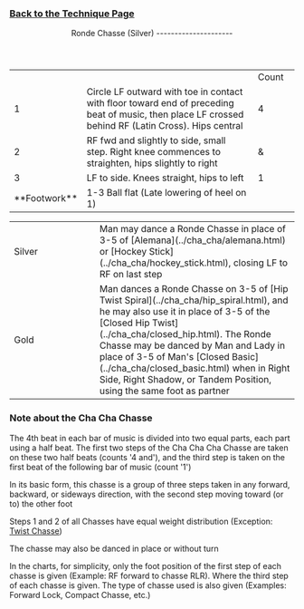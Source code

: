 ### [ Back to the Technique Page](../technique.html)

 <header>Ronde Chasse (Silver)
---------------------

 </header> <table class="style1"> <tbody><tr> <td style="width:15%"></td> <td style="width:70%"></td> <td style="width:15%">Count</td> </tr> <tr> <td>1</td> <td>Circle LF outward with toe in contact with floor toward end of preceding beat of music, then place LF crossed behind RF (Latin Cross). Hips central</td> <td>4</td> </tr> <tr> <td>2</td> <td>RF fwd and slightly to side, small step. Right knee commences to straighten, hips slightly to right</td> <td>&amp;</td> </tr> <tr> <td>3</td> <td>LF to side. Knees straight, hips to left</td> <td>1</td> </tr> <tr> <td>**Footwork**</td> <td>1-3 Ball flat (Late lowering of heel on 1)</td> <td></td> </tr> </tbody></table>

 <table> <tbody><tr> <td style="width:30%">Silver</td> <td> Man may dance a Ronde Chasse in place of 3-5 of [Alemana](../cha_cha/alemana.html) or [Hockey Stick](../cha_cha/hockey_stick.html), closing LF to RF on last step </td> </tr> <tr> <td>Gold</td> <td> Man dances a Ronde Chasse on 3-5 of [Hip Twist Spiral](../cha_cha/hip_spiral.html), and he may also use it in place of 3-5 of the [Closed Hip Twist](../cha_cha/closed_hip.html). The Ronde Chasse may be danced by Man and Lady in place of 3-5 of Man's [Closed Basic](../cha_cha/closed_basic.html) when in Right Side, Right Shadow, or Tandem Position, using the same foot as partner </td> </tr> </tbody></table>

### Note about the Cha Cha Chasse

The 4th beat in each bar of music is divided into two equal parts, each part using a half beat. The first two steps of the Cha Cha Cha Chasse are taken on these two half beats (counts '4 and'), and the third step is taken on the first beat of the following bar of music (count '1')  
   
 In its basic form, this chasse is a group of three steps taken in any forward, backward, or sideways direction, with the second step moving toward (or to) the other foot  
   
 Steps 1 and 2 of all Chasses have equal weight distribution (Exception: [Twist Chasse](c_twist_chasse.html))  
   
 The chasse may also be danced in place or without turn  
   
 In the charts, for simplicity, only the foot position of the first step of each chasse is given (Example: RF forward to chasse RLR). Where the third step of each chasse is given. The type of chasse used is also given (Examples: Forward Lock, Compact Chasse, etc.)